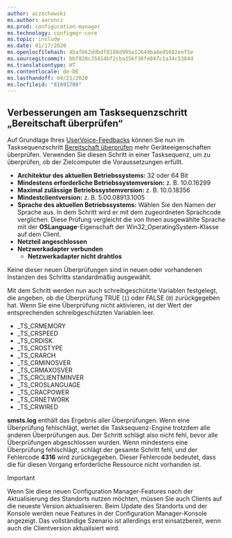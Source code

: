 ```yaml
---
author: aczechowski
ms.author: aaroncz
ms.prod: configuration-manager
ms.technology: configmgr-core
ms.topic: include
ms.date: 01/17/2020
ms.openlocfilehash: 4baf662ddbdf8188d995a12649ba8ed5082eef5e
ms.sourcegitcommit: bbf820c35414bf2cba356f30fe047c1a34c5384d
ms.translationtype: HT
ms.contentlocale: de-DE
ms.lasthandoff: 04/21/2020
ms.locfileid: "81691708"
---
```

## <a name="improvements-to-check-readiness-task-sequence-step"></a><a name="bkmk_tsready"></a> Verbesserungen am Tasksequenzschritt „Bereitschaft überprüfen“

<!--6005561-->

Auf Grundlage Ihres [UserVoice-Feedbacks](https://configurationmanager.uservoice.com/forums/300492-ideas/suggestions/11011230-add-battery-power-state-check-to-task-sequence-c) können Sie nun im Tasksequenzschritt [Bereitschaft überprüfen](../../../../../osd/understand/task-sequence-steps.md#BKMK_CheckReadiness) mehr Geräteeigenschaften überprüfen. Verwenden Sie diesen Schritt in einer Tasksequenz, um zu überprüfen, ob der Zielcomputer die Voraussetzungen erfüllt.

- **Architektur des aktuellen Betriebssystems:** 32 oder 64 Bit
- **Mindestens erforderliche Betriebssystemversion:** z. B. 10.0.16299
- **Maximal zulässige Betriebssystemversion:** z. B. 10.0.18356
- **Mindestclientversion:** z. B. 5.00.08913.1005
- **Sprache des aktuellen Betriebssystems:** Wählen Sie den Namen der Sprache aus. In dem Schritt wird er mit dem zugeordneten Sprachcode verglichen. Diese Prüfung vergleicht die von Ihnen ausgewählte Sprache mit der **OSLanguage**-Eigenschaft der Win32_OperatingSystem-Klasse auf dem Client.
- **Netzteil angeschlossen**
- **Netzwerkadapter verbunden**
  - **Netzwerkadapter nicht drahtlos**

Keine dieser neuen Überprüfungen sind in neuen oder vorhandenen Instanzen des Schritts standardmäßig ausgewählt.

Mit dem Schritt werden nun auch schreibgeschützte Variablen festgelegt, die angeben, ob die Überprüfung TRUE (`1`) oder FALSE (`0`) zurückgegeben hat. Wenn Sie eine Überprüfung nicht aktivieren, ist der Wert der entsprechenden schreibgeschützten Variablen leer.

- _TS_CRMEMORY
- _TS_CRSPEED
- _TS_CRDISK
- _TS_CROSTYPE
- _TS_CRARCH
- _TS_CRMINOSVER
- _TS_CRMAXOSVER
- _TS_CRCLIENTMINVER
- _TS_CROSLANGUAGE
- _TS_CRACPOWER
- _TS_CRNETWORK
- _TS_CRWIRED

**smsts.log** enthält das Ergebnis aller Überprüfungen. Wenn eine Überprüfung fehlschlägt, wertet die Tasksequenz-Engine trotzdem alle anderen Überprüfungen aus. Der Schritt schlägt also nicht fehl, bevor alle Überprüfungen abgeschlossen wurden. Wenn mindestens eine Überprüfung fehlschlägt, schlägt der gesamte Schritt fehl, und der Fehlercode **4316** wird zurückgegeben. Dieser Fehlercode bedeutet, dass die für diesen Vorgang erforderliche Ressource nicht vorhanden ist.

> [!IMPORTANT]
> Wenn Sie diese neuen Configuration Manager-Features nach der Aktualisierung des Standorts nutzen möchten, müssen Sie auch Clients auf die neueste Version aktualisieren. Beim Update des Standorts und der Konsole werden neue Features in der Configuration Manager-Konsole angezeigt. Das vollständige Szenario ist allerdings erst einsatzbereit, wenn auch die Clientversion aktualisiert wird.
